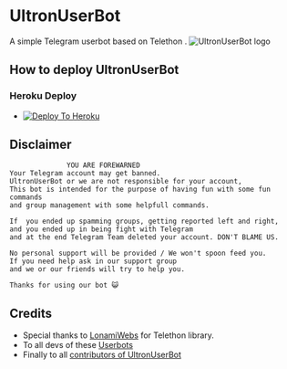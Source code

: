 # UltronUserBot

A simple Telegram userbot based on Telethon .
![UltronUserBot logo](https://telegra.ph/file/d1724e41554cefcb22b8f.jpg)

## How to deploy UltronUserBot

### Heroku Deploy

- [![Deploy To Heroku](https://www.herokucdn.com/deploy/button.svg)](https://github.com/thanospross/ultron)

  


## Disclaimer

```
              YOU ARE FOREWARNED
Your Telegram account may get banned.   
UltronUserBot or we are not responsible for your account, 
This bot is intended for the purpose of having fun with some fun commands 
and group management with some helpfull commands.

If  you ended up spamming groups, getting reported left and right, 
and you ended up in being fight with Telegram 
and at the end Telegram Team deleted your account. DON'T BLAME US.

No personal support will be provided / We won't spoon feed you. 
If you need help ask in our support group 
and we or our friends will try to help you.

Thanks for using our bot 😺
```

## Credits

- Special thanks to [LonamiWebs](https://github.com/LonamiWebs/Telethon/) for Telethon library.
- To all devs of these [Userbots](https://github.com/thanosuserss/Ultron/tree/bugs#inspiration)
- Finally to all [contributors of UltronUserBot](https://github.com/thanosuserss/Ultron/graphs/contributors)
